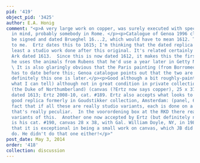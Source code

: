 ```yaml
---
pid: '419'
object_pid: '3425'
author: E.A. Honig
comment: "<p>A very large work on copper, was surely executed with specific patron
  in mind, probably somebody in Rome. </p><p>Catalogue of Genoa 1996 claims this to
  be signed and dated Brueghel 16...2, which would have to mean 1612. This seems fine
  to me.  Ertz dates this to 1615; I'm thinking that the dated replica might be at
  least a studio work done after this original. It's related certainly to Getty Noah's
  Ark dated 1613.  Since this is now dated 1612, it makes this the first time that
  he uses the animals from Rubens that he'd use a year later in Getty Noah's Ark.
  \ It is also glaringly obvious that the Paris painting (from Borromeo collection)
  has to date before this; Genoa catalogue points out that the two are related, but
  definitely this one is later.</p><p>Good although a bit roughly-painted copy (from
  what I can tell) although not in great condition in private collection, England
  (the Duke of Northumberland) (canvas (?Ertz now says copper), 25 x 37). Signed and
  dated 1613; Ertz 2008-10, cat. #189. Ertz also accepts what looks to me like a less
  good replica formerly in Goudstikker collection, Amsterdam: (panel, 60 x 96).  Contemplate
  fact that if all these are really studio variants, each is done on a different support;
  that's really peculiar.  In the voorordening box at the RKD there really are endless
  variants of this.  Another one now accepted by Ertz (but definitely not genuine)
  is his cat. #190, canvas 28 x 38, with Gal. William Doyle, NY, in 1984.  He notes
  that it is exceptional in being a small work on canvas, which JB did not otherwise
  do. He didn't do that one either!</p>"
post_date: May 3, 2014
order: '418'
collection: discussion
---
```

